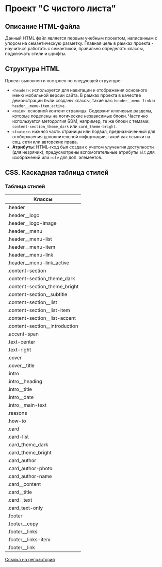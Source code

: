 # Проект "С чистого листа"

## Описание HTML-файла
Данный HTML файл является первым учебным проектом, написанным с упором на семантическую разметку. Главная цель в рамках проекта - научиться работать с семантикой, правильно определять классы, подключать стили и шрифты.

## Структура HTML
Проект выполнен и построен по следующей структуре:
* `<header>`: используется для навигации и отображения основного меню мобильной версии сайта. В рамках проекта в качестве демонстрации были созданы классы, такие как: `header__menu-link` и `header__menu-item_active`.
* `<main>`: основной контент страницы. Содержит ключевые разделы, которые поделены на логические независимые блоки. Частично используется методолгия БЭМ, например, те же блоки с темами: `content-section_theme_dark` или `card_theme-bright`.
* `<footer>`: нижняя часть страницы или подвал, предназначенный для отоборжаения дополнительной информации, такой как ссылки на соц. сети или авторские права.
* **Атрибуты**: HTML-rкод был создан с учетом улученгия доступности (для незрячих), предусмотрены вспомогательные атрибуты `alt` для изображений или `role` для доп. элементов.

## CSS. Каскадная таблица стилей
### Таблица стилей
| Классы                         |
| ------------------------------ |
| .header                        |
| .header__logo                  |
| .header__logo-image            |
| .header__menu                  |
| .header__menu-list             |
| .header__menu-item             |
| .header__menu-link             | 
| .header__menu-link_active      | 
| .content-section               |
| .content-section_theme_dark    |
| .content-section_theme_bright  |
| .content-section__subtitle     |
| .content-section__list         |
| .content-section__list-item    |
| .content-section__list-accent  |
| .content-section__introduction |
| .accent-span                   |
| .text-center                   |
| .text-right                    |
| .cover                         |
| .cover__title                  |
| .intro                         |
| .intro__heading                |
| .intro__title                  |
| .intro__date                   |
| .intro__main-text              |
| .reasons                       |
| .how-to                        |
| .card                          |
| .card-list                     |
| .card_theme_dark               |
| .card_theme_bright             |
| .card_author                   |
| .card_author-photo             |
| .card_author-name              |
| .card__content                 |
| .card__title                   |
| .card__text                    |
| .card_text-only                |
| .footer                        |
| .footer__copy                  |
| .footer__links                 |
| .footer__links-item            |
| .footer__link                  |


[Ссылка на репозиторий](https://github.com/Fomai/s-chistogo-lista/tree/review)